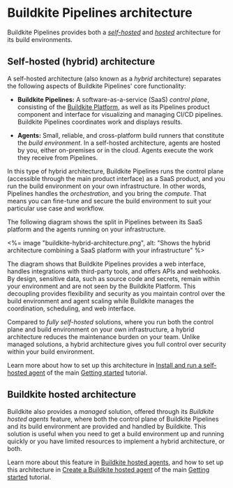 # Buildkite Pipelines architecture

Buildkite Pipelines provides both a [_self-hosted_](#self-hosted-hybrid-architecture) and [_hosted_](#buildkite-hosted-architecture) architecture for its build environments.

## Self-hosted (hybrid) architecture

A self-hosted architecture (also known as a _hybrid_ architecture) separates the following aspects of Buildkite Pipelines' core functionality:

- **Buildkite Pipelines:** A software-as-a-service (SaaS) _control plane_, consisting of the [Buildkite Platform](/docs/platform), as well as its Pipelines product component and interface for visualizing and managing CI/CD pipelines. Buildkite Pipelines coordinates work and displays results.

- **Agents:** Small, reliable, and cross-platform build runners that constitute the _build environment_. In a self-hosted architecture, agents are hosted by you, either on-premises or in the cloud. Agents execute the work they receive from Pipelines.

In this type of hybrid architecture, Buildkite Pipelines runs the control plane (accessible through the main product interface) as a SaaS product, and you run the build environment on your own infrastructure. In other words, Pipelines handles the _orchestration_, and you bring the _compute_. That means you can fine-tune and secure the build environment to suit your particular use case and workflow.

The following diagram shows the split in Pipelines between its SaaS platform and the agents running on your infrastructure.

<%= image "buildkite-hybrid-architecture.png", alt: "Shows the hybrid architecture combining a SaaS platform with your infrastructure" %>

The diagram shows that Buildkite Pipelines provides a web interface, handles integrations with third-party tools, and offers APIs and webhooks. By design, sensitive data, such as source code and secrets, remain within your environment and are not seen by the Buildkite Platform. This decoupling provides flexibility and security as you maintain control over the build environment and agent scaling while Buildkite manages the coordination, scheduling, and web interface.

Compared to _fully self-hosted_ solutions, where you run both the control plane and build environment on your own infrastructure, a hybrid architecture reduces the maintenance burden on your team. Unlike managed solutions, a hybrid architecture gives you full control over security within your build environment.

Learn more about how to set up this architecture in [Install and run a self-hosted agent](/docs/pipelines/getting-started#set-up-an-agent-install-and-run-a-self-hosted-agent) of the main [Getting started](/docs/pipelines/getting-started) tutorial.

## Buildkite hosted architecture

Buildkite also provides a _managed_ solution, offered through its _Buildkite hosted agents_ feature, where both the control plane of Buildkite Pipelines and its build environment are provided and handled by Buildkite. This solution is useful when you need to get a build environment up and running quickly or you have limited resources to implement a hybrid architecture, or both.

Learn more about this feature in [Buildkite hosted agents](/docs/pipelines/hosted-agents), and how to set up this architecture in [Create a Buildkite hosted agent](/docs/pipelines/getting-started#set-up-an-agent-create-a-buildkite-hosted-agent) of the main [Getting started](/docs/pipelines/getting-started) tutorial.
